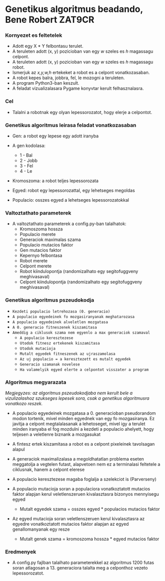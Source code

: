 # Genetikus algoritmus beadando, Bene Robert ZAT9CR
### Kornyezet es feltetelek
 - Adott egy X * Y felbontasu terulet.
 - A teruleten adott (x, y) pozicioban van egy *w* szeles es *h* magassagu celpont.
 - A teruleten adott (x, y) pozicioban van egy *w* szeles es *h* magassagu robot.
 - Ismerjuk az *x,y,w,h* ertekeket a robot es a celpont vonatkozasaban.
 - A robot kepes balra, jobbra, fel, le mozogni a teruleten.
 - A program Python3-ban keszult.
 - A feladat vizualizalasara Pygame konyvtar kerult felhasznalasra.

### Cel
 - Talalni a robotnak egy olyan lepessorozatot, hogy elerje a celpontot.

### Genetikus algoritmus leirasa feladat vonatkozasaban
 - Gen: a robot egy lepese egy adott iranyba
 - A gen kodolasa:

     - 1 - Bal  
     - 2 - Jobb  
     - 3 - Fel  
     - 4 - Le
 - Kromoszoma: a robot teljes lepessorozata
 - Egyed: robot egy lepessorozattal, egy lehetseges megoldas
 - Populacio: osszes egyed a lehetseges lepessorozatokkal

### Valtoztathato parameterek
 - A valtoztathato parameterek a config.py-ban talalhatok:
     - Kromoszoma hossza
     - Populacio merete
     - Generaciok maximalas szama
     - Populacio mutacios faktor
     - Gen mutacios faktor
     - Kepernyo felbontasa
     - Robot merete
     - Celpont merete
     - Robot kiindulopontja (randomizalhato egy segitofuggveny meghivasaval)
     - Celpont kiindulopontja (randomizalhato egy segitofuggveny meghivasaval)
     

### Genetikus algoritmus pszeudokodja

- `Kezdeti populacio letrehozasa (0. generacio)`
- `A populacio egyedeinek fo mozgasiranyanak meghatarozasa`
- `A populacio egyedeinek alveletlen mozgatasa`
- `A 0. generacio fitneszenek kiszamitasa`
- `Ameddig a ciklusok szama nem egyenlo a max generaciok szamaval`
    - `A populacio keresztezese`
    - `Utodok fitnesz ertekenek kiszamitasa`
    - `Utodok mutacioja`
    - `Mutalt egyedek fitneszenek az ujraszamolasa`
    - `Az uj populacio = a keresztezett es mutalt egyedek`
    - `Generacio szamanak novelese`
    - `Ha valamelyik egyed elerte a celpontot visszater a program`


### Algoritmus megyarazata
*Megjegyzes: az algoritmus pszeudokodjaba nem kerult bele a vizulizalashoz szukseges lepesek sora, csak a genetikus algoritmusra vonatkozo reszek.*  

- A populacio egyedeinek mozgatasa a 0. generacioban pseudorandom modon tortenik, mivel minden egyednek van egy fo mozgasiranya.
Ez javitja a celpont megtalalasanak a lehetoseget, mivel igy a terulet minden iranyaba el fog mozdulni a kezdeti a populacio ahelyett, hogy
teljesen a veletlenre biznank a mozgasukat 

- A fintesz ertek kiszamitasa a robot es a celpont pixeleinek tavolsagan alapul

- A generaciok maximalizalasa a megoldhatatlan problema eseten meggatolja a vegtelen futast, alapvetoen nem ez a terminalasi feltetele a ciklusnak, hanem a celpont elerese

- A populacio keresztezese magaba foglalja a szelekciot is (Parverseny)

- A populacio mutacioja soran a populaciora vonatkoztatott mutacios faktor alapjan kerul veletlenszeruen kivalasztasra bizonyos mennyisegu egyed
    - Mutalt egyedek szama = osszes egyed * populacios mutacios faktor

- Az egyed mutacioja soran veletlenszeruen kerul kivalasztasra az egyedre vonatkoztatott mutacios faktor alapjan az egyed genallomanyanak egy resze
    - Mutalt genek szama = kromoszoma hossza * egyed mutacios faktor

### Eredmenyek
- A config.py fajlban talalhato parameterekkel az algoritmus 1200 futas soran atlagosan a 13. generaciora talalta meg a celponthoz vezeto lepessorozatot.







